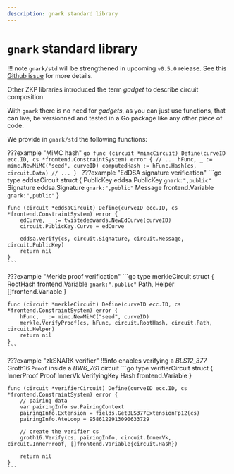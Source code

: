 ```yaml
---
description: gnark standard library
---
```


# `gnark` standard library

!!! note
     `gnark/std` will be strengthened in upcoming `v0.5.0` release. See this [Github issue](https://github.com/ConsenSys/gnark/issues/80) for more details.

Other ZKP libraries introduced the term *gadget* to describe circuit composition. 

With `gnark` there is no need for *gadgets*, as you can just use functions, that can live, be versionned and tested in a Go package like any other piece of code.

We provide in `gnark/std` the following functions:

???example "MiMC hash"
    ```go
    func (circuit *mimcCircuit) Define(curveID ecc.ID, cs *frontend.ConstraintSystem) error {
        // ...
        hFunc, _ := mimc.NewMiMC("seed", curveID)
        computedHash := hFunc.Hash(cs, circuit.Data)
        // ...
    }
    ```
???example "EdDSA signature verification"
    ```go
    type eddsaCircuit struct {
        PublicKey eddsa.PublicKey           `gnark:",public"`
        Signature eddsa.Signature           `gnark:",public"`
        Message   frontend.Variable         `gnark:",public"`
    }

    func (circuit *eddsaCircuit) Define(curveID ecc.ID, cs *frontend.ConstraintSystem) error {
        edCurve, _ := twistededwards.NewEdCurve(curveID)
        circuit.PublicKey.Curve = edCurve

        eddsa.Verify(cs, circuit.Signature, circuit.Message, circuit.PublicKey)
        return nil
    }
    ```
???example "Merkle proof verification"
    ```go
    type merkleCircuit struct {
        RootHash     frontend.Variable `gnark:",public"`
        Path, Helper []frontend.Variable
    }

    func (circuit *merkleCircuit) Define(curveID ecc.ID, cs *frontend.ConstraintSystem) error {
        hFunc, _ := mimc.NewMiMC("seed", curveID)
        merkle.VerifyProof(cs, hFunc, circuit.RootHash, circuit.Path, circuit.Helper)
        return nil
    }
    ```
???example "zkSNARK verifier"
    !!!info
        enables verifying a *BLS12_377* Groth16 `Proof` inside a *BW6_761* circuit
    ```go
    type verifierCircuit struct {
        InnerProof Proof
        InnerVk    VerifyingKey
        Hash       frontend.Variable
    }

    func (circuit *verifierCircuit) Define(curveID ecc.ID, cs *frontend.ConstraintSystem) error {
        // pairing data
        var pairingInfo sw.PairingContext
        pairingInfo.Extension = fields.GetBLS377ExtensionFp12(cs)
        pairingInfo.AteLoop = 9586122913090633729

        // create the verifier cs
        groth16.Verify(cs, pairingInfo, circuit.InnerVk, circuit.InnerProof, []frontend.Variable{circuit.Hash})

        return nil
    }
    ```
